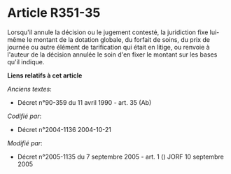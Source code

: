 # Article R351-35

Lorsqu'il annule la décision ou le jugement contesté, la juridiction fixe lui-même le montant de la dotation globale, du
forfait de soins, du prix de journée ou autre élément de tarification qui était en litige, ou renvoie à l'auteur de la
décision annulée le soin d'en fixer le montant sur les bases qu'il indique.

**Liens relatifs à cet article**

_Anciens textes_:

  - Décret n°90-359 du 11 avril 1990 - art. 35 (Ab)

_Codifié par_:

  - Décret n°2004-1136 2004-10-21

_Modifié par_:

  - Décret n°2005-1135 du 7 septembre 2005 - art. 1 () JORF 10 septembre 2005
